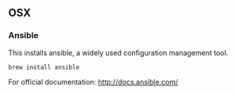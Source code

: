 ## OSX
### Ansible
This installs ansible, a widely used configuration management tool.

```
brew install ansible
```

For official documentation: http://docs.ansible.com/